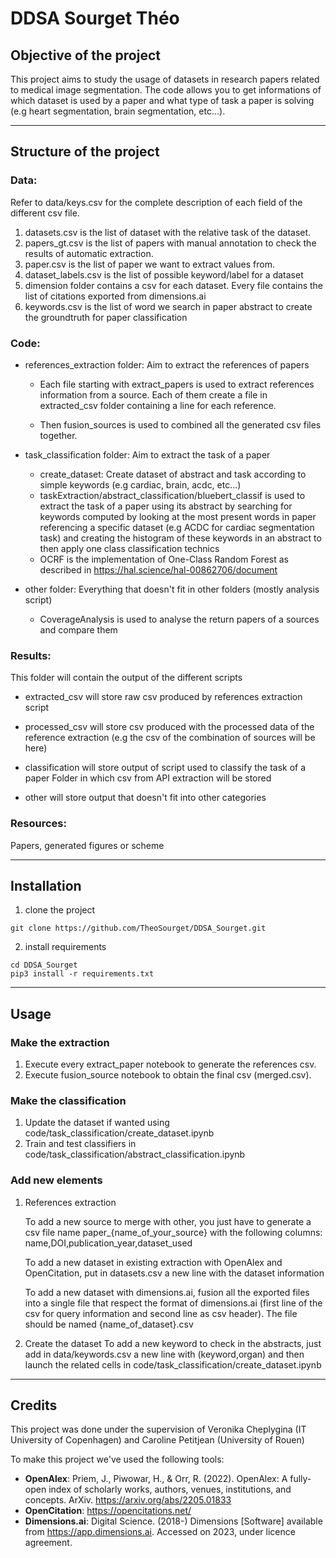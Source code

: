 # DDSA Sourget Théo

## Objective of the project
This project aims to study the usage of datasets in research papers related to medical image segmentation. The code allows you to get informations of which dataset is used by a paper and what type of task a paper is solving (e.g heart segmentation, brain segmentation, etc...).

---

## Structure of the project

### Data:
Refer to data/keys.csv for the complete description of each field of the different csv file.
1. datasets.csv is the list of dataset with the relative task of the dataset.
2. papers_gt.csv is the list of papers with manual annotation to check the results of automatic extraction.
3. paper.csv is the list of paper we want to extract values from.
4. dataset_labels.csv is the list of possible keyword/label for a dataset
5. dimension folder contains a csv for each dataset. Every file contains the list of citations exported from dimensions.ai
6. keywords.csv is the list of word we search in paper abstract to create the groundtruth for paper classification

### Code:

* references_extraction folder: Aim to extract the references of papers

    - Each file starting with extract_papers is used to extract references information from a source. Each of them create a file in extracted_csv folder containing a line for each reference.

    - Then fusion_sources is used to combined all the generated csv files together. 


* task_classification folder: Aim to extract the task of a paper
    - create_dataset: Create dataset of abstract and task according to simple keywords (e.g cardiac, brain, acdc, etc...)
    - taskExtraction/abstract_classification/bluebert_classif is used to extract the task of a paper using its abstract by searching for keywords computed by looking at the most present words in paper referencing a specific dataset (e.g ACDC for cardiac segmentation task) and creating the histogram of these keywords in an abstract to then apply one class classification technics
    - OCRF is the implementation of One-Class Random Forest as described in https://hal.science/hal-00862706/document

* other folder: Everything that doesn't fit in other folders (mostly analysis script)

    * CoverageAnalysis is used to analyse the return papers of a sources and compare them

### Results:
This folder will contain the output of the different scripts
* extracted_csv will store raw csv produced by references extraction script

* processed_csv will store csv produced with the processed data of the reference extraction (e.g the csv of the combination of sources will be here)

* classification will store output of script used to classify the task of a paper
Folder in which csv from API extraction will be stored

* other will store output that doesn't fit into other categories

### Resources:
Papers, generated figures or scheme

---

## Installation
1. clone the project 
```console
git clone https://github.com/TheoSourget/DDSA_Sourget.git
```
2. install requirements
```console
cd DDSA_Sourget
pip3 install -r requirements.txt
```

---

## Usage

### Make the extraction

1. Execute every extract_paper notebook to generate the references csv.
2. Execute fusion_source notebook to obtain the final csv (merged.csv).


### Make the classification
1. Update the dataset if wanted using code/task_classification/create_dataset.ipynb
2. Train and test classifiers in code/task_classification/abstract_classification.ipynb

### Add new elements
1. References extraction

    To add a new source to merge with other, you just have to generate a csv file name paper_{name_of_your_source} with the following columns: 
    name,DOI,publication_year,dataset_used

    To add a new dataset in existing extraction with OpenAlex and OpenCitation, put in datasets.csv a new line with the dataset information

    To add a new dataset with dimensions.ai, fusion all the exported files into a single file that respect the format of dimensions.ai (first line of the csv for query information and second line as csv header). The file should be named {name_of_dataset}.csv

2. Create the dataset
    To add a new keyword to check in the abstracts, just add in data/keywords.csv a new line with (keyword,organ) and then launch the related cells in code/task_classification/create_dataset.ipynb

---
## Credits
This project was done under the supervision of Veronika Cheplygina (IT University of Copenhagen) and Caroline Petitjean (University of Rouen)

To make this project we've used the following tools:

* <b>OpenAlex</b>: Priem, J., Piwowar, H., & Orr, R. (2022). OpenAlex: A fully-open index of scholarly works, authors, venues, institutions, and concepts. ArXiv. https://arxiv.org/abs/2205.01833
* <b>OpenCitation</b>: https://opencitations.net/
* <b>Dimensions.ai</b>: Digital Science. (2018-) Dimensions [Software] available from https://app.dimensions.ai. Accessed on 2023, under licence agreement. 